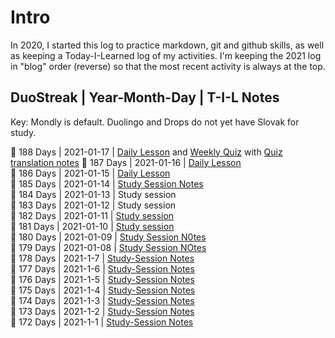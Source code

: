 # Intro
In 2020, I started this log to practice markdown, git and github skills, as well as keeping a Today-I-Learned log of my activities. I'm keeping the 2021 log in "blog" order (reverse) so that the most recent activity is always at the top. 


## DuoStreak | Year-Month-Day | T-I-L Notes 
Key: Mondly is default. Duolingo and Drops do not yet have Slovak for study. <br>



:european_castle: 188 Days | 2021-01-17 | [Daily Lesson](https://github.com/EO4wellness/T-I-L/blob/main/polyglot/eslovaco/images/2021-01-17-study%20session.jpg) and [Weekly Quiz](https://github.com/EO4wellness/T-I-L/blob/main/polyglot/eslovaco/images/2021-01-17-weekly-quiz.jpg) with [Quiz translation notes](https://github.com/EO4wellness/T-I-L/blob/main/polyglot/eslovaco/studies/2021-01-Jan/2021-01-17-Slovak-Quiz.md)
:european_castle: 187 Days | 2021-01-16 | [Daily Lesson](https://github.com/EO4wellness/T-I-L/blob/main/polyglot/eslovaco/studies/2021-01-Jan/2021-01-16.md) <br>
:european_castle: 186 Days | 2021-01-15 | [Daily Lesson](https://github.com/EO4wellness/T-I-L/blob/main/polyglot/eslovaco/studies/2021-01-Jan/2021-01-15.md) <br>
:european_castle: 185 Days | 2021-01-14 | [Study Session Notes](
https://github.com/EO4wellness/T-I-L/blob/main/polyglot/eslovaco/studies/2021-01-Jan/2020-01-14.md)<br>
:european_castle: 184 Days | 2021-01-13 | Study session<br>
:european_castle: 183 Days | 2021-01-12 | Study session<br>
:european_castle: 182 Days | 2021-01-11 | [Study session](https://github.com/EO4wellness/T-I-L/blob/main/polyglot/eslovaco/studies/2021-01-Jan/2021-01-11.md) <br>
:european_castle: 181 Days | 2021-01-10 | [Study session](https://github.com/EO4wellness/T-I-L/blob/main/polyglot/eslovaco/studies/2021-01-Jan/2021-01-10.md)<br>
:european_castle: 180 Days | 2021-01-09 | [Study Session N0tes](https://github.com/EO4wellness/T-I-L/blob/main/polyglot/eslovaco/studies/2021-01-Jan/2021-01-09.md)<br>
:european_castle: 179 Days | 2021-01-08 | [Study Session NOtes](https://github.com/EO4wellness/T-I-L/blob/main/polyglot/eslovaco/studies/2021-01-Jan/2021-01-08.md)<br>
:european_castle:  178 Days | 2021-1-7 | [Study-Session Notes](https://github.com/EO4wellness/T-I-L/blob/main/polyglot/eslovaco/studies/2021-01-Jan/2021-01-07.md) <br>
:european_castle:  177 Days | 2021-1-6 | [Study-Session Notes](https://github.com/EO4wellness/T-I-L/blob/main/polyglot/eslovaco/studies/2021-01-Jan/2021-01-06.md) <br>
:european_castle:  176 Days | 2021-1-5 | [Study-Session Notes](https://github.com/EO4wellness/T-I-L/blob/main/polyglot/eslovaco/studies/2021-01-Jan/2021-01-05.md) <br>
:european_castle:  175 Days | 2021-1-4 | [Study-Session Notes](https://github.com/EO4wellness/T-I-L/blob/main/polyglot/eslovaco/studies/2021-01-Jan/2021-01-04.md) <br>
:european_castle:  174 Days | 2021-1-3 | [Study-Session Notes](https://github.com/EO4wellness/T-I-L/blob/main/polyglot/eslovaco/studies/2021-01-Jan/2021-01-03.md) <br>
:european_castle:  173 Days | 2021-1-2 | [Study-Session Notes](https://github.com/EO4wellness/T-I-L/blob/main/polyglot/eslovaco/studies/2021-01-Jan/2021-01-02.md) <br>
:european_castle:  172 Days | 2021-1-1 | [Study-Session Notes](https://github.com/EO4wellness/T-I-L/blob/main/polyglot/eslovaco/studies/2021-01-Jan/2021-01-01.md) <br>
